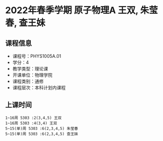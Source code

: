 # 2022年春季学期 原子物理A 王双, 朱莹春, 查王妹






## 课程信息

- 课程号：PHYS1005A.01
- 学分：4
- 教学类型：理论课
- 开课单位：物理学院
- 课程类别：通修
- 课程层次：本科计划内课程

## 上课时间

```
1~16周 5303 :2(3,4,5) 王双
1~16周 5303 :4(3,4) 王双
5~15(单)周 5303 :6(2,3,4,5) 朱莹春
5~15(单)周 5303 :6(2,3,4,5) 查王妹
```

